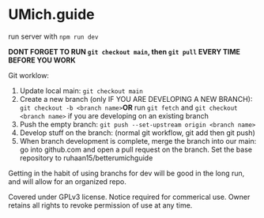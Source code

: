 # UMich.guide 


run server with `npm run dev`

**DONT FORGET TO RUN `git checkout main`, then `git pull` EVERY TIME BEFORE YOU WORK**

Git worklow:
1. Update local main: `git checkout main`
2. Create a new branch (only IF YOU ARE DEVELOPING A NEW BRANCH): `git checkout -b <branch name>`**OR** run `git fetch` and `git checkout <branch name>` if you are developing on an existing branch
3. Push the empty branch: `git push --set-upstream origin <branch name>`
4. Develop stuff on the branch: (normal git workflow, git add then git push)
5. When branch development is complete, merge the branch into our main: go into github.com and open a pull request on the branch. Set the base repository to ruhaan15/betterumichguide

Getting in the habit of using branchs for dev will be good in the long run, and will allow for an organized repo.
  
Covered under GPLv3 license. Notice required for commerical use. Owner retains all rights to revoke permission of use at any time.
